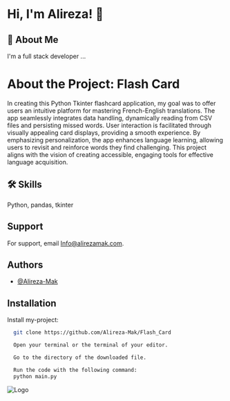 # Hi, I'm Alireza! 👋


## 🚀 About Me
I'm a full stack developer ...

# About the Project: Flash Card
In creating this Python Tkinter flashcard application, my goal was to offer users an intuitive platform for mastering French-English translations. The app seamlessly integrates data handling, dynamically reading from CSV files and persisting missed words. User interaction is facilitated through visually appealing card displays, providing a smooth experience. By emphasizing personalization, the app enhances language learning, allowing users to revisit and reinforce words they find challenging. This project aligns with the vision of creating accessible, engaging tools for effective language acquisition.



## 🛠 Skills
Python, pandas, tkinter


## Support

For support, email Info@alirezamak.com.


## Authors

- [@Alireza-Mak](https://www.github.com/Alireza-Mak)


## Installation

Install my-project:

```bash
  git clone https://github.com/Alireza-Mak/Flash_Card
```
```bash
  Open your terminal or the terminal of your editor.
```

```bash
  Go to the directory of the downloaded file.
```

```bash
  Run the code with the following command:
  python main.py
```


    
![Logo](https://alirezamak.com/wp-content/uploads/fav-icon-final-e1685159385524.png)



